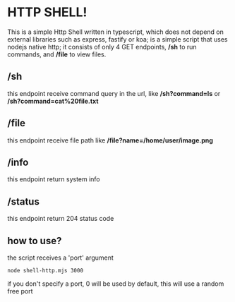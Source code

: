# HTTP SHELL!

This is a simple Http Shell written in typescript, which does not depend on external libraries such as express, fastify or koa; is a simple script that uses nodejs native http; it consists of only 4 GET endpoints, **/sh** to run commands, and **/file** to view files.

## /sh

this endpoint receive command query in the url, like **/sh?command=ls** or **/sh?command=cat%20file.txt**

## /file

this endpoint receive file path like **/file?name=/home/user/image.png**

## /info

this endpoint return system info

## /status

this endpoint return 204 status code

## how to use?

the script receives a 'port' argument

`node shell-http.mjs 3000`

if you don't specify a port, 0 will be used by default, this will use a random free port
